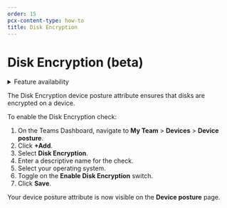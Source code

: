 ```yaml
---
order: 15
pcx-content-type: how-to
title: Disk Encryption
---
```


# Disk Encryption (beta)

<details>
<summary>Feature availability</summary>
<div>

| Status | Operating Systems     | [WARP mode required](/connections/connect-devices/warp#warp-client-modes) | [Teams plans](https://www.cloudflare.com/teams-pricing/) |
| ------ | --------------------- | ------------------------------------------------------------------------- | -------------------------------------------------------- |
| Beta   | macOS, Windows, Linux | WARP with Gateway                                                         | All plans                                                |

</div>
</details>

The Disk Encryption device posture attribute ensures that disks are encrypted on a device.

To enable the Disk Encryption check:

1. On the Teams Dashboard, navigate to **My Team** > **Devices** > **Device posture**.
1. Click **+Add**.
1. Select **Disk Encryption**.
1. Enter a descriptive name for the check.
1. Select your operating system.
1. Toggle on the **Enable Disk Encryption** switch.
1. Click **Save**.

Your device posture attribute is now visible on the **Device posture** page.

